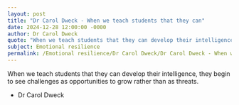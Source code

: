 ```yaml
---
layout: post
title: "Dr Carol Dweck - When we teach students that they can"
date: 2024-12-28 12:00:00 -0000
author: Dr Carol Dweck
quote: "When we teach students that they can develop their intelligence, they begin to see challenges as opportunities to grow rather than as threats."
subject: Emotional resilience
permalink: /Emotional resilience/Dr Carol Dweck/Dr Carol Dweck - When we teach students that they can
---
```


When we teach students that they can develop their intelligence, they begin to see challenges as opportunities to grow rather than as threats.

- Dr Carol Dweck
